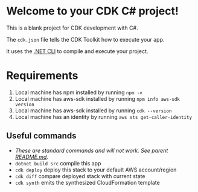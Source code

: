 # Welcome to your CDK C# project!

This is a blank project for CDK development with C#.

The `cdk.json` file tells the CDK Toolkit how to execute your app.

It uses the [.NET CLI](https://docs.microsoft.com/dotnet/articles/core/) to compile and execute your project.

# Requirements
1. Local machine has npm installed by running `npm -v`
1. Local machine has aws-sdk installed by running `npm info aws-sdk version`
1. Local machine has aws-sdk installed by running `cdk --version`
1. Local machine has an identity by running `aws sts get-caller-identity`

## Useful commands
* *These are standard commands and will not work. See parent [README.md](../README.md).*
* `dotnet build src` compile this app
* `cdk deploy`       deploy this stack to your default AWS account/region
* `cdk diff`         compare deployed stack with current state
* `cdk synth`        emits the synthesized CloudFormation template
